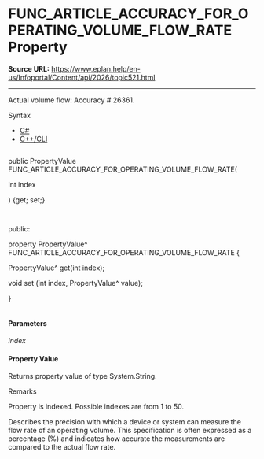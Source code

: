 # FUNC_ARTICLE_ACCURACY_FOR_OPERATING_VOLUME_FLOW_RATE Property

**Source URL:** https://www.eplan.help/en-us/Infoportal/Content/api/2026/topic521.html

---

Actual volume flow: Accuracy # 26361.

Syntax

- [C#](#i-syntax-CS)
- [C++/CLI](#i-syntax-CPP2005)

```
```
public PropertyValue FUNC_ARTICLE_ACCURACY_FOR_OPERATING_VOLUME_FLOW_RATE( 

   int index

) {get; set;}
```
```

```
```
public:

property PropertyValue^ FUNC_ARTICLE_ACCURACY_FOR_OPERATING_VOLUME_FLOW_RATE {

   PropertyValue^ get(int index);

   void set (int index, PropertyValue^ value);

}
```
```

#### Parameters

*index*

#### Property Value

Returns property value of type System.String.

Remarks

Property is indexed. Possible indexes are from 1 to 50.

Describes the precision with which a device or system can measure the flow rate of an operating volume. This specification is often expressed as a percentage (%) and indicates how accurate the measurements are compared to the actual flow rate.
